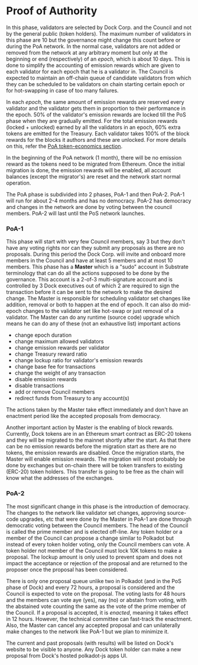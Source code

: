 # Proof of Authority

In this phase, validators are selected by Dock Corp. and the Council and not by the general public \(token holders\). The maximum number of validators in this phase are 10 but the governance might change this count before or during the PoA network. In the normal case, validators are not added or removed from the network at any arbitrary moment but only at the beginning or end \(respectively\) of an _epoch_, which is about 10 days. This is done to simplify the accounting of emission rewards which are given to each validator for each epoch that he is a validator in. The Council is expected to maintain an off-chain queue of candidate validators from which they can be scheduled to be validators on chain starting certain epoch or for hot-swapping in case of too many failures. 

In each _epoch_, the same amount of emission rewards are reserved every validator and the validator gets them in proportion to their performance in the epoch. 50% of the validator's emission rewards are locked till the PoS phase when they are gradually emitted. For the total emission rewards \(locked + unlocked\) earned by all the validators in an epoch, 60% extra tokens are emitted for the Treasury. Each validator takes 100% of the block rewards for the blocks it authors and these are unlocked. For more details on this, refer the [PoA token-economics section](../token-economics-1/gov-poa.md). 

In the beginning of the PoA network \(1 month\), there will be no emission reward as the tokens need to be migrated from Ethereum. Once the initial migration is done, the emission rewards will be enabled, all account balances \(except the migrator's\) are reset and the network start normal operation. 

The PoA phase is subdivided into 2 phases, PoA-1 and then PoA-2. PoA-1 will run for about 2-4 months and has no democracy. PoA-2 has democracy and changes in the network are done by voting between the council members. PoA-2 will last until the PoS network launches.

### PoA-1

This phase will start with very few Council members, say 3 but they don't have any voting rights nor can they submit any proposals as there are no proposals. During this period the Dock Corp. will invite and onboard more members in the Council and have at least 5 members and at most 10 members. This phase has a **Master** which is a "sudo" account in Substrate terminology that can do all the actions supposed to be done by the governance. This account is a 2-of-3 multi-signature account and is controlled by 3 Dock executives out of which 2 are required to sign the transaction before it can be sent to the network to make the desired change. The Master is responsible for scheduling validator set changes like addition, removal or both to happen at the end of epoch. It can also do mid-epoch changes to the validator set like hot-swap or just removal of a validator. The Master can do any runtime \(source code\) upgrade which means he can do any of these \(not an exhaustive list\) important actions

* change epoch duration
* change maximum allowed validators
* change emission rewards per validator
* change Treasury reward ratio
* change lockup ratio for validator's emission rewards
* change base fee for transactions
* change the weight of any transaction
* disable emission rewards
* disable transactions
* add or remove Council members
* redirect funds from Treasury to any account\(s\)

The actions taken by the Master take effect immediately and don't have an enactment period like the accepted proposals from democracy. 

Another important action by Master is the enabling of block rewards. Currently, Dock tokens are in an Ethereum smart contract as ERC-20 tokens and they will be migrated to the mainnet shortly after the start. As that there can be no emission rewards before the migration start as there are no tokens, the emission rewards are disabled. Once the migration starts, the Master will enable emission rewards. The migration will most probably be done by exchanges but on-chain there will be token transfers to existing \(ERC-20\) token holders. This transfer is going to be free as the chain will know what the addresses of the exchanges.

### PoA-2

The most significant change in this phase is the introduction of democracy. The changes to the network like validator set changes, approving source-code upgrades, etc that were done by the Master in PoA-1 are done through democratic voting between the Council members. The head of the Council is called the prime member and is elected off-line. Any token holder or a member of the Council can propose a change similar to Polkadot but instead of every token holder voting, only the Council members can vote. A token holder not member of the Council must lock 10K tokens to make a proposal. The lockup amount is only used to prevent spam and does not impact the acceptance or rejection of the proposal and are returned to the proposer once the proposal has been considered. 

There is only one proposal queue unlike two in Polkadot \(and in the PoS phase of Dock\) and every 72 hours, a proposal is considered and the Council is expected to vote on the proposal. The voting lasts for 48 hours and the members can vote aye \(yes\), nay \(no\) or abstain from voting, with the abstained vote counting the same as the vote of the prime member of the Council. If a proposal is accepted, it is _enacted_, meaning it takes effect in 12 hours. However, the technical committee can fast-track the enactment. Also, the Master can cancel any accepted proposal and can unilaterally make changes to the network like PoA-1 but we plan to minimize it. 

The current and past proposals \(with results\) will be listed on Dock's website to be visible to anyone. Any Dock token holder can make a new proposal from Dock's hosted polkadot-js apps UI.

